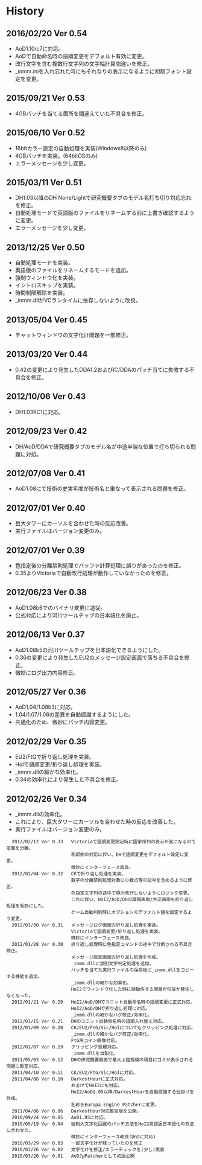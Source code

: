 # History

## 2016/02/20 Ver 0.54

- AoD1.10rc7に対応。
- AoDで自動命名時の語順変更をデフォルト有効に変更。
- 改行文字を含む複数行文字列の文字幅計算間違いを修正。
- _inmm.iniを入れ忘れた時にもそれなりの表示になるように初期フォント設定を変更。

## 2015/09/21 Ver 0.53

- 4GBパッチを当てる箇所を間違えていた不具合を修正。

## 2015/06/10 Ver 0.52

- 16bitカラー設定の自動処理を実装(Windows8以降のみ)
- 4GBパッチを実装。(64bitOSのみ)
- エラーメッセージを少し変更。

## 2015/03/11 Ver 0.51

- DH1.03以降のDH None/Lightで研究概要タブのモデル名打ち切り対応忘れを修正。
- 自動処理モードで英語版のファイルをリネームする前に上書き確認するように変更。
- エラーメッセージを少し変更。

## 2013/12/25 Ver 0.50

- 自動処理モードを実装。
- 英語版のファイルをリネームするモードを追加。
- 強制ウィンドウ化を実装。
- イントロスキップを実装。
- 時間制限解除を実装。
- _inmm.dllがVCランタイムに依存しないように改良。

## 2013/05/04 Ver 0.45

- チャットウィンドウの文字化け問題を一部修正。

## 2013/03/20 Ver 0.44

- 0.42の変更により発生したDDA1.2およびIC/DDAのパッチ当てに失敗する不具合を修正。

## 2012/10/06 Ver 0.43

- DH1.03RC1に対応。

## 2012/09/23 Ver 0.42

- DH/AoD/DDAで研究概要タブのモデル名が中途半端な位置で打ち切られる問題に対処。

## 2012/07/08 Ver 0.41

- AoD1.08にて技術の史実年度が技術名と重なって表示される問題を修正。

## 2012/07/01 Ver 0.40

- 巨大タワーにカーソルを合わせた時の反応改善。
- 実行ファイルはバージョン変更のみ。

## 2012/07/01 Ver 0.39

- 色指定後の分離禁則処理でバッファ計算処理に誤りがあったのを修正。
- 0.35よりVictoriaで自動改行処理が動作していなかったのを修正。

## 2012/06/23 Ver 0.38

- AoD1.08b6でのバイナリ変更に追従。
- 公式対応により河川ツールチップの日本語化を廃止。

## 2012/06/13 Ver 0.37

- AoD1.08b5の河川ツールチップを日本語化できるようにした。
- 0.36の変更により発生したEU2のメッセージ設定画面で落ちる不具合を修正。
- 微妙にログ出力内容修正。

## 2012/05/27 Ver 0.36

- AoD1.04/1.08b3に対応。
- 1.04/1.07/1.08の差異を自動認識するようにした。
- 共通化のため、微妙にパッチ内容変更。

## 2012/02/29 Ver 0.35

- EU2/FtGで折り返し処理を実装。
- HoIで語順変更/折り返し処理を実装。
- _inmm.dllの細かな効率化。
- 0.34の効率化により発生した不具合を修正。

## 2012/02/26 Ver 0.34

- _inmm.dllの効率化。
- これにより、巨大タワーにカーソルを合わせた時の反応を改善した。
- 実行ファイルはバージョン変更のみ。

```text
  2012/02/12 Ver 0.33   Victoriaで語順変更設定時に国家序列の表示が変になるので定義を分離。
                        和訳側の対応に伴い、DHで語順変更をデフォルト設定に変更。
                        微妙にインターフェース改良。
  2012/02/04 Ver 0.32   CKで折り返し処理を実装。
                        数字の分離禁則処理対象に小数点等の記号を含めるように修正。
                        色指定文字列の途中で極力改行しないようにロジック変更。
                        これに伴い、HoI2/AoD/DHの諜報画面/外交画面も折り返し処理を有効にした。
                        ゲーム自動判別時にオプションのデフォルト値を設定するよう変更。
  2012/01/30 Ver 0.31   メッセージログ画面の折り返し処理を実装。
                        Victoriaで語順変更/折り返し処理を実装。
                        微妙にインターフェース改良。
  2012/01/28 Ver 0.30   折り返し処理時に色指定コマンドの途中で分断される不具合修正。
                        メッセージ設定画面の折り返し処理を作成。
                        _inmm.dllに禁則文字判定処理を追加。
                        パッチを当てた実行ファイルの保存後に_inmm.dllをコピーする機能を追加。
                        _inmm.dllの細かな効率化。
                        HoI2でウィンドウ化した時に誤動作する問題が何故か発生しなくなった。
  2012/01/21 Ver 0.29   HoI2/AoD/DHでユニット自動命名時の語順変更に正式対応。
                        HoI2/AoD/DHで折り返し処理に対応。
                        _inmm.dllの細かなバグ修正/効率化。
  2012/01/15 Ver 0.21   DHのユニット自動命名時の語順入れ替え対応。
  2012/01/09 Ver 0.20   CK/EU2/FtG/Vic/HoIについてもクリッピング処理に対応。
                        _inmm.dllの細かなバグ修正/効率化。
                        FtG用コイン画像対応。
  2012/01/07 Ver 0.19   クリッピング処理対応。
                        _inmm.dllを自製化。
  2011/05/03 Ver 0.12   DHの研究概要画面で最大上陸規模の項目にゴミが表示される問題に暫定対応。
  2011/04/10 Ver 0.11   CK/EU2/FtG/Vic/HoIに対応。
  2011/04/08 Ver 0.10   DarkestHourに正式対応。
                        おまけでHoI2にも対応。
                        HoI2/AoD1.05以降/DarkestHourを自動認識する仕掛けを作成。
                        名称をEuropa Engine Patcherに変更。
  2011/04/06 Ver 0.06   DarkestHour対応暫定版を公開。
  2010/09/24 Ver 0.05   AoD1.05に対応。
  2010/05/19 Ver 0.04   強制大文字化回避のパッチ方法をHoI2英語版日本語化の方法に合わせた。
                        微妙にインターフェース改良(DnDに対応)
  2010/03/29 Ver 0.03   一部文字化けが残っていたのを修正
  2010/03/26 Ver 0.02   文字化けを修正/エラーチェックを(少し)実装
  2010/03/20 Ver 0.01   AoDJpPatcherとして初版公開
```
